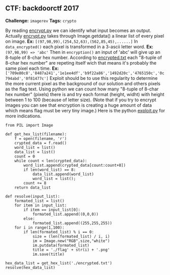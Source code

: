 **CTF: backdoorctf 2017**
--
**Challenge:** `imagerev`
**Tags:**  `crypto`

By reading [encrypt.py][encrypt] we can identify what input becomes an output.
Actually [encrypt.py][encrypt] takes through Image.getdata() a linear list of every pixel on image. 
**Ex:** `[(97,98,99),(254,52,63),(562,85,45),......]`
In `data_encrypted()` each pixel is transformed in a 3-ascii letter word.
**Ex:** `(97,98,99) => 'abc'`
Then in `encryption()` an input of 'abc' will give up an 8-tuple of 8-char hex number.
According to [encrypted.txt][encrypted] each "8-tuple of 8-char hex number" are repeting itself wich that means it's probably the same pixel each time.
**Ex:** `['709e80c8','8487a241','1e1ee4df','b9f22a86','1492d20c','4765150c','0c794abd','0f81477c']`
Exploit should be to use this regularity to determine the more current pixel as the background of our solution and others pixels as the flag text.
Using python we can count how many "8-tuple of 8-char hex number" (pixels) there is and try each format (height, widht) with height between 1 to 100 (because of letter size).
(Note that if you try to encrypt images you can see that encryption is creating a huge amount of data which means flag must be very tiny image.) 
Here is the python [exploit.py][exploit] for more indications.

    from PIL import Image
    
    def get_hex_list(filename):
    	f = open(filename, 'r')
    	crypted_data = f.read()
    	word_list = list()
    	data_list = list()
    	count = 0
    	while count < len(crypted_data):
    		word_list.append(crypted_data[count:count+8])
    		if len(word_list) == 8:
    			data_list.append(word_list)
    			word_list = list();
    		count += 8
    	return data_list
    
    def resolve(input_list):
    	formated_list = list()
    	for item in input_list:
    		if item == input_list[0]:
    			formated_list.append((0,0,0))
    		else:
    			formated_list.append((255,255,255))
    	for i in range(1,100):
    		if len(formated_list) % i == 0:
    			size = (len(formated_list) / i, i)
    			im = Image.new("RGB",size,"white")
    			im.putdata(formated_list)
    			title = './flag' + str(i) + '.png'
    			im.save(title)
    
    hex_data_list = get_hex_list('./encrypted.txt')
    resolve(hex_data_list)

[encrypt]:/encrypt.py
[encrypted]:/encrypted.txt
[exploit]:/exploit.py
